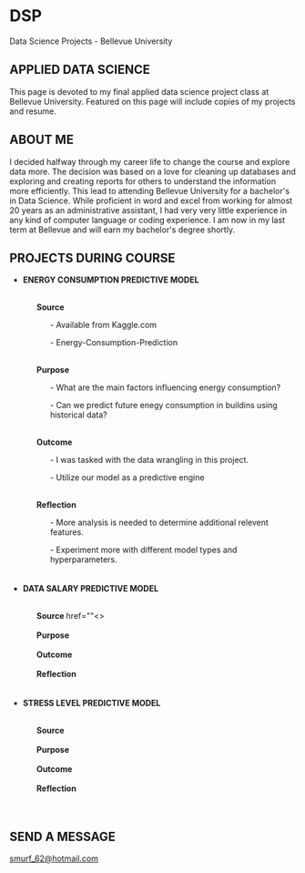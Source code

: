 # DSP
Data Science Projects - Bellevue University

## **APPLIED DATA SCIENCE**

This page is devoted to my final applied data science project class at Bellevue University. Featured on this page will include copies of my projects and resume. 

## **ABOUT ME**
I decided halfway through my career life to change the course and explore data more. The decision was based on a love for cleaning up databases and exploring and creating reports for others to understand the information more efficiently. This lead to attending Bellevue University for a bachelor's in Data Science. While proficient in word and excel from working for almost 20 years as an administrative assistant, I had very very little experience in any kind of computer language or coding experience. I am now in my last term at Bellevue and will earn my bachelor's degree shortly.

## **PROJECTS DURING COURSE**
<ul>
<li><strong> ENERGY CONSUMPTION PREDICTIVE MODEL</strong></li>
<ul>
<br><b> Source </b> <br>  
  <ul> - Available from Kaggle.com</ul>
  <ul> - Energy-Consumption-Prediction</ul> 
    
<br><b> Purpose </b> <br>
  <ul> - What are the main factors influencing energy consumption? </ul> 
  <ul> - Can we predict future enegy consumption in buildins using historical data?</ul> 
    
<br><b> Outcome </b><br>
  <ul> - I was tasked with the data wrangling in this project.</ul>
  <ul> - Utilize our model as a predictive engine</ul>
    
<br><b> Reflection </b> <br>
  <ul>  - More analysis is needed to determine additional relevent features.</ul>
  <ul>  - Experiment more with different model types and hyperparameters.</ul>  

</ul>
<br><br>
<li> <b>DATA SALARY PREDICTIVE MODEL</b></li>
<ul>
<br><b> Source </b> <a></a> href=""</a><>
  <br>
<br><b> Purpose </b> <br>
<br><b> Outcome </b><br>
<br><b> Reflection </b> <br>
</ul>
<br><br>
<li> <b>STRESS LEVEL PREDICTIVE MODEL</b></li>
<ul>
<br><b> Source </b> <br>
<br><b> Purpose </b> <br>
<br><b> Outcome </b><br>
<br><b> Reflection </b> <br>
</ul>
<br><br>
</ul>

## **SEND A MESSAGE**
smurf_62@hotmail.com
